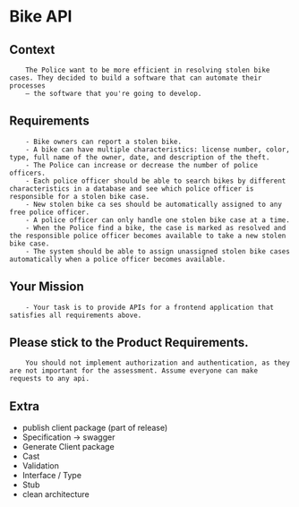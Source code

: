 # Bike API

## Context

        The Police want to be more efficient in resolving stolen bike cases. They decided to build a software that can automate their processes
        — the software that you're going to develop.

## Requirements

        - Bike owners can report a stolen bike.
        - A bike can have multiple characteristics: license number, color, type, full name of the owner, date, and description of the theft.
        - The Police can increase or decrease the number of police officers.
        - Each police officer should be able to search bikes by different characteristics in a database and see which police officer is responsible for a stolen bike case.
        - New stolen bike ca ses should be automatically assigned to any free police officer.
        - A police officer can only handle one stolen bike case at a time.
        - When the Police find a bike, the case is marked as resolved and the responsible police officer becomes available to take a new stolen bike case.
        - The system should be able to assign unassigned stolen bike cases automatically when a police officer becomes available.

## Your Mission

        - Your task is to provide APIs for a frontend application that satisfies all requirements above.

## Please stick to the Product Requirements.

        You should not implement authorization and authentication, as they are not important for the assessment. Assume everyone can make requests to any api.

## Extra

- publish client package (part of release)
- Specification -> swagger
- Generate Client package
- Cast
- Validation
- Interface / Type
- Stub
- clean architecture
